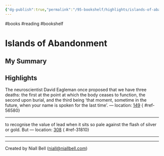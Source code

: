 ```yaml
---
{"dg-publish":true,"permalink":"/95-bookshelf/highlights/islands-of-abandonment-by-cal-flyn/","hide":true,"noteIcon":"","created":"2024-10-30T13:24:18.000+00:00","updated":"2024-10-30T13:45:43.000+00:00"}
---
```


#books #reading #bookshelf

# Islands of Abandonment
## My Summary


## Highlights

The neuroscientist David Eagleman once proposed that we have three deaths: the first at the point at which the body ceases to function, the second upon burial, and the third being ‘that moment, sometime in the future, when your name is spoken for the last time’. — location: [149]()
{ #ref-56580}


---
to recognise the value of lead when it sits so pale against the flash of silver or gold. But — location: [308]()
{ #ref-31810}


---


---
Created by Niall Bell (niall@niallbell.com)
